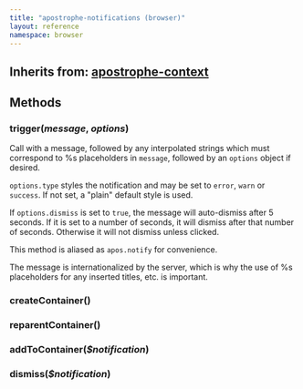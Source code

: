 ```yaml
---
title: "apostrophe-notifications (browser)"
layout: reference
namespace: browser
---
```

## Inherits from: [apostrophe-context](../apostrophe-utils/browser-apostrophe-context.html)

## Methods
### trigger(*message*, *options*)
Call with a message, followed by any interpolated strings which must correspond
to %s placeholders in `message`, followed by an `options` object if desired.

`options.type` styles the notification and may be set to `error`,
`warn` or `success`. If not set, a "plain" default style is used.

If `options.dismiss` is set to `true`, the message will auto-dismiss after 5 seconds.
If it is set to a number of seconds, it will dismiss after that number of seconds.
Otherwise it will not dismiss unless clicked.

This method is aliased as `apos.notify` for convenience.

The message is internationalized by the server, which is why the use of
%s placeholders for any inserted titles, etc. is important.
### createContainer()

### reparentContainer()

### addToContainer(*$notification*)

### dismiss(*$notification*)

